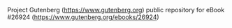 Project Gutenberg (https://www.gutenberg.org) public repository for eBook #26924 (https://www.gutenberg.org/ebooks/26924)

